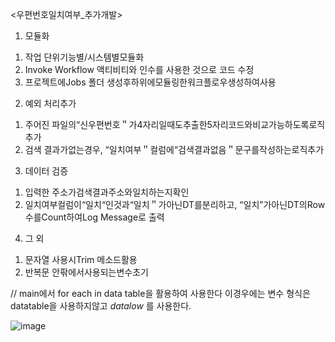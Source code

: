 
<우편번호일치여부_추가개발>  
1. 모듈화
1) 작업 단위기능별/시스템별모듈화
2) Invoke Workflow 액티비티와 인수를 사용한 것으로 코드 수정
3) 프로젝트에Jobs 폴더 생성후하위에모듈링한워크플로우생성하여사용

2. 예외 처리추가
1) 주어진 파일의“신우편번호＂가4자리일때도추출한5자리코드와비교가능하도록로직추가
2) 검색 결과가없는경우, “일치여부＂컬럼에“검색결과없음＂문구를작성하는로직추가

3. 데이터 검증
1) 입력한 주소가검색결과주소와일치하는지확인
2) 일치여부컬럼이“일치“인것과“일치＂가아닌DT를분리하고, “일치”가아닌DT의Row 수를Count하여Log Message로 출력

4. 그 외
1) 문자열 사용시Trim 메소드활용
2) 반복문 안팎에서사용되는변수초기

// main에서 for each in data table을 활용하여 사용한다
이경우에는 변수 형식은 datatable을 사용하지않고 *datalow* 를 사용한다.

![image](https://github.com/jaegyuyoo/automation/assets/57005741/1d383087-d9e4-4d29-84ed-8ee4f0f40d58)